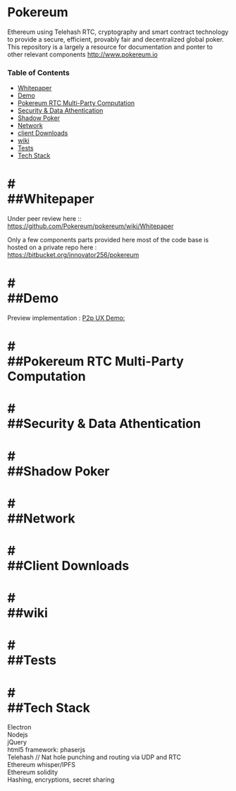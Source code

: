 Pokereum
========
Ethereum using Telehash RTC, cryptography and smart contract technology to provide a secure, efficient, provably fair and decentralized global poker. This repository is a largely a resource for documentation and ponter to other relevant components http://www.pokereum.io 


### Table of Contents

* [Whitepaper](#Whitepaper)
* [Demo](#Demo)
* [Pokereum RTC Multi-Party Computation](#Pokereum-RTC)
* [Security & Data Athentication](#SecurityDataAthentication)    
* [Shadow Poker](Shadow-Poker)
* [Network](#Network)
* [client Downloads](#Downloads)
* [wiki](#wiki)
* [Tests](#Tests)
* [Tech Stack](#Tech-Stack)







#<a name="whitepaper"></a>     
##Whitepaper    
===    
Under peer review here :: https://github.com/Pokereum/pokereum/wiki/Whitepaper           



Only a few components parts provided here most of the code base is hosted on a private repo here : https://bitbucket.org/innovator256/pokereum    


#<a name="Demo"></a>   
##Demo           
===    
Preview implementation : [P2p UX Demo:]( https://www.youtube.com/watch?v=ydqsLi2CAgQ)        




#<a name="Pokereum-RTC"></a>   
##Pokereum RTC Multi-Party Computation         
===       




 #<a name="SecurityDataAthentication"></a>        
 ##Security & Data Athentication             
 ===    
 
 
 
 

#<a name="Shadow-Poker"></a>     
##Shadow Poker          
===          





#<a name="Network"></a>    
##Network                   
===            




#<a name="Downloads"></a>    
##Client Downloads             
===        




#<a name="wiki"></a>     
##wiki         
===         



#<a name="Tests"></a>      
##Tests           
===       



#<a name="Tech-Stack"></a>     
##Tech Stack           
===        

Electron <br/>
Nodejs<br/>
jQuery<br/>
html5 framework: phaserjs<br/>
Telehash // Nat hole punching and routing via UDP and RTC<br/>
Ethereum whisper/IPFS<br/>
Ethereum solidity<br/>
Hashing, encryptions, secret sharing
